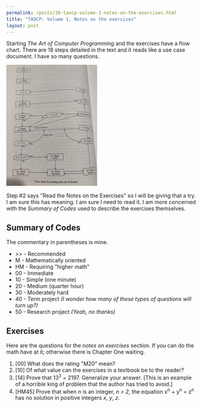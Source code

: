 ```yaml
---
permalink: /posts/38-taocp-volume-1-notes-on-the-exercises.html
title: "TAOCP: Volume 1, Notes on the exercises"
layout: post
---
```


Starting *The Art of Computer Programming* and the exercises have a flow chart. There are 18 steps detailed in the text and it reads like a use case document. I have so many questions.

![Procedure for Reading This Set of Books](/assets/img/38-taocp-notes-on-the-exercises.jpg)

Step #2 says "Read the Notes on the Exercises" so I will be giving that a try. I am sure this has meaning. I am sure I need to read it. I am more concerned with the *Summary of Codes* used to describe the exercises themselves.

## Summary of Codes

The commentary in parentheses is mine.

* &gt;&gt; - Recommended
* M - Mathematically oriented
* HM - Requiring "higher math"
* 00 - Immediate
* 10 - Simple (one minute)
* 20 - Medium (quarter hour) 
* 30 - Moderately hard
* 40 - Term project *(I wonder how many of these types of questions will turn up?)*
* 50 - Research project *(Yeah, no thanks)*

## Exercises

Here are the questions for the *notes on exercises* section. If you can do the math have at it; otherwise there is Chapter One waiting.

1. [00] What does the rating "M20" mean?
2. [10] Of what value can the exercises in a textbook be to the reader?
3. [14] Prove that 13<sup>3</sup> = 2197. Generalize your answer. [This is an example of a horrible king of problem that the author has tried to avoid.]
4. [HM45] Prove that when *n* is an integer, *n > 2*, the equation x<sup>n</sup> + y<sup>n</sup> = z<sup>n</sup> has no solution in positive integers *x*, *y*, *z*.